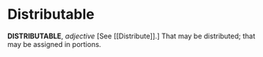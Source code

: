 # Distributable

**DISTRIBUTABLE**, _adjective_ \[See [[Distribute]].\] That may be distributed; that may be assigned in portions.